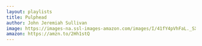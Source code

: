 ```yaml
---
layout: playlists
title: Pulphead
author: John Jeremiah Sullivan
image: https://images-na.ssl-images-amazon.com/images/I/41fY4pVhFaL._SX248_BO1,204,203,200_.jpg
amazon: https://amzn.to/2Hh1stQ
---
```


